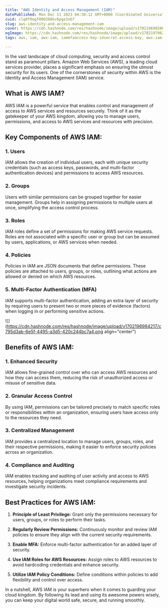 ```yaml
---
title: "AWS Identity and Access Management (IAM)"
datePublished: Mon Dec 11 2023 04:30:12 GMT+0000 (Coordinated Universal Time)
cuid: clq0f0ogf000208kv6pge3xb7
slug: aws-identity-and-access-management-iam
cover: https://cdn.hashnode.com/res/hashnode/image/upload/v1702196902065/7854948e-f527-4f8d-b022-69f4b37e5b88.jpeg
ogImage: https://cdn.hashnode.com/res/hashnode/image/upload/v1702197062980/2d45bc22-f051-441c-b3f1-a335d1776961.jpeg
tags: aws, iam, aws-iam, iammfaaccess-key-idsecret-access-key, aws-iam-policies, iam-identities, iam-role-in-aws

---
```


In the vast landscape of cloud computing, security and access control stand as paramount pillars. Amazon Web Services (AWS), a leading cloud services provider, places a significant emphasis on ensuring the utmost security for its users. One of the cornerstones of security within AWS is the Identity and Access Management (IAM) service.

## **What is AWS IAM?**

AWS IAM is a powerful service that enables control and management of access to AWS services and resources securely. Think of it as the gatekeeper of your AWS kingdom, allowing you to manage users, permissions, and access to AWS services and resources with precision.

## **Key Components of AWS IAM:**

### **1\. Users**

IAM allows the creation of individual users, each with unique security credentials (such as access keys, passwords, and multi-factor authentication devices) and permissions to access AWS resources.

### **2\. Groups**

Users with similar permissions can be grouped together for easier management. Groups help in assigning permissions to multiple users at once, simplifying the access control process.

### **3\. Roles**

IAM roles define a set of permissions for making AWS service requests. Roles are not associated with a specific user or group but can be assumed by users, applications, or AWS services when needed.

### **4\. Policies**

Policies in IAM are JSON documents that define permissions. These policies are attached to users, groups, or roles, outlining what actions are allowed or denied on which AWS resources.

### **5\. Multi-Factor Authentication (MFA)**

IAM supports multi-factor authentication, adding an extra layer of security by requiring users to present two or more pieces of evidence (factors) when logging in or performing sensitive actions.

![](https://cdn.hashnode.com/res/hashnode/image/upload/v1702196984217/c795d3ab-6e5f-4495-a3d5-420c244bc7a4.png align="center")

## **Benefits of AWS IAM:**

### **1\. Enhanced Security**

IAM allows fine-grained control over who can access AWS resources and how they can access them, reducing the risk of unauthorized access or misuse of sensitive data.

### **2\. Granular Access Control**

By using IAM, permissions can be tailored precisely to match specific roles or responsibilities within an organization, ensuring users have access only to the resources they need.

### **3\. Centralized Management**

IAM provides a centralized location to manage users, groups, roles, and their respective permissions, making it easier to enforce security policies across an organization.

### **4\. Compliance and Auditing**

IAM enables tracking and auditing of user activity and access to AWS resources, helping organizations meet compliance requirements and investigate security incidents.

## **Best Practices for AWS IAM:**

1. **Principle of Least Privilege:** Grant only the permissions necessary for users, groups, or roles to perform their tasks.
    
2. **Regularly Review Permissions:** Continuously monitor and review IAM policies to ensure they align with the current security requirements.
    
3. **Enable MFA:** Enforce multi-factor authentication for an added layer of security.
    
4. **Use IAM Roles for AWS Resources:** Assign roles to AWS resources to avoid hardcoding credentials and enhance security.
    
5. **Utilize IAM Policy Conditions:** Define conditions within policies to add flexibility and control over access.
    

In a nutshell, AWS IAM is your superhero when it comes to guarding your cloud kingdom. By following its lead and using its awesome powers wisely, you can keep your digital world safe, secure, and running smoothly.